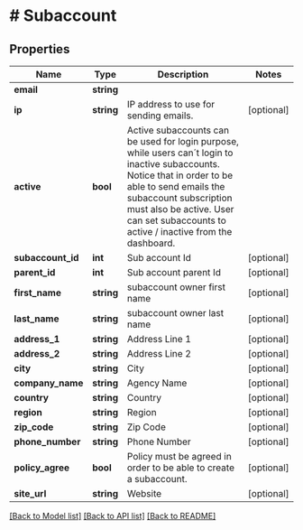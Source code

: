 # # Subaccount

## Properties

Name | Type | Description | Notes
------------ | ------------- | ------------- | -------------
**email** | **string** |  |
**ip** | **string** | IP address to use for sending emails. | [optional]
**active** | **bool** | Active subaccounts can be used for login purpose, while users can´t login to inactive subaccounts. Notice that in order to be able to send emails the subaccount subscription must also be active. User can set subaccounts to active / inactive from the dashboard. |
**subaccount_id** | **int** | Sub account Id | [optional]
**parent_id** | **int** | Sub account parent Id | [optional]
**first_name** | **string** | subaccount owner first name | [optional]
**last_name** | **string** | subaccount owner last name | [optional]
**address_1** | **string** | Address Line 1 | [optional]
**address_2** | **string** | Address Line 2 | [optional]
**city** | **string** | City | [optional]
**company_name** | **string** | Agency Name | [optional]
**country** | **string** | Country | [optional]
**region** | **string** | Region | [optional]
**zip_code** | **string** | Zip Code | [optional]
**phone_number** | **string** | Phone Number | [optional]
**policy_agree** | **bool** | Policy must be agreed in order to be able to create a subaccount. | [optional]
**site_url** | **string** | Website | [optional]

[[Back to Model list]](../../README.md#models) [[Back to API list]](../../README.md#endpoints) [[Back to README]](../../README.md)
